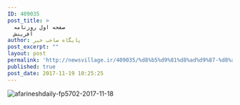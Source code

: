 ```yaml
---
ID: 409035
post_title: >
  صفحه اول روزنامه
  آفرینش
author: پایگاه صاحب خبر
post_excerpt: ""
layout: post
permalink: 'http://newsvillage.ir/409035/%d8%b5%d9%81%d8%ad%d9%87-%d8%a7%d9%88%d9%84-%d8%b1%d9%88%d8%b2%d9%86%d8%a7%d9%85%d9%87-%d8%a2%d9%81%d8%b1%db%8c%d9%86%d8%b4-2/'
published: true
post_date: 2017-11-19 10:25:25
---
```

<img src="http://sahebkhabar.ir/download?f=2017/11/17/4/631127.jpg" alt="afarineshdaily-fp5702-2017-11-18">